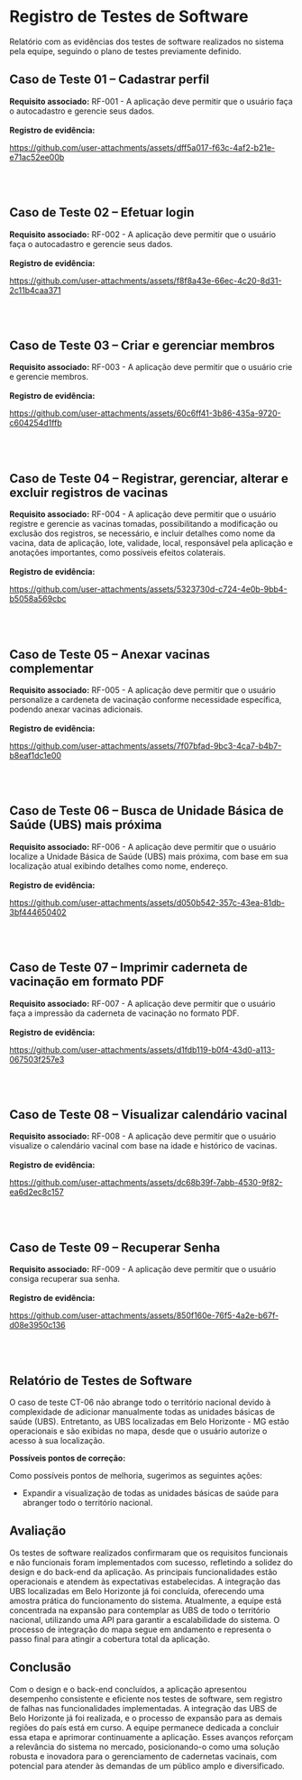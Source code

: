 # Registro de Testes de Software



Relatório com as evidências dos testes de software realizados no sistema pela equipe, seguindo o plano de testes previamente definido.

## Caso de Teste 01 – Cadastrar perfil
**Requisito associado:**  RF-001 - A aplicação deve permitir que o usuário faça o autocadastro e gerencie seus dados.
<br><br>
**Registro de evidência:**




https://github.com/user-attachments/assets/dff5a017-f63c-4af2-b21e-e71ac52ee00b



<br><br>

## Caso de Teste 02 – Efetuar login
**Requisito associado:**  RF-002 - A aplicação deve permitir que o usuário faça o autocadastro e gerencie seus dados.
<br><br>
**Registro de evidência:**



https://github.com/user-attachments/assets/f8f8a43e-66ec-4c20-8d31-2c11b4caa371




<br><br>
 
## Caso de Teste 03 – Criar e gerenciar membros
**Requisito associado:**  RF-003 - A aplicação deve permitir que o usuário crie e gerencie membros.
<br><br>
**Registro de evidência:**





https://github.com/user-attachments/assets/60c6ff41-3b86-435a-9720-c604254d1ffb




<br><br>


## Caso de Teste 04 – Registrar, gerenciar, alterar e excluir registros de vacinas
**Requisito associado:** RF-004	- A aplicação deve permitir que o usuário registre e gerencie as vacinas tomadas, possibilitando a modificação ou exclusão dos registros, se necessário, e incluir detalhes como nome da vacina, data de aplicação, lote, validade, local, responsável pela aplicação e anotações importantes, como possíveis efeitos colaterais.
<br><br>
**Registro de evidência:**





https://github.com/user-attachments/assets/5323730d-c724-4e0b-9bb4-b5058a569cbc




<br><br>

## Caso de Teste 05 – Anexar vacinas complementar
**Requisito associado:** RF-005 - A aplicação deve permitir que o usuário personalize a cardeneta de vacinação conforme necessidade específica, podendo anexar vacinas adicionais.
<br><br>
**Registro de evidência:**




https://github.com/user-attachments/assets/7f07bfad-9bc3-4ca7-b4b7-b8eaf1dc1e00





<br><br>

## Caso de Teste 06 – Busca de Unidade Básica de Saúde (UBS) mais próxima
**Requisito associado:** RF-006 - A aplicação deve permitir que o usuário localize a Unidade Básica de Saúde (UBS) mais próxima, com base em sua localização atual exibindo detalhes como nome, endereço.
<br><br>
**Registro de evidência:**



https://github.com/user-attachments/assets/d050b542-357c-43ea-81db-3bf444650402



<br><br>

## Caso de Teste 07 –  Imprimir caderneta de vacinação em formato PDF
**Requisito associado:** RF-007 - A aplicação deve permitir que o usuário faça a impressão da caderneta de vacinação no formato PDF.
<br><br>
**Registro de evidência:**



https://github.com/user-attachments/assets/d1fdb119-b0f4-43d0-a113-067503f257e3



<br><br>

## Caso de Teste 08 – Visualizar calendário vacinal
**Requisito associado:** RF-008 - A aplicação deve permitir que o usuário visualize o calendário vacinal com base na idade e histórico de vacinas.
<br><br>
**Registro de evidência:**





https://github.com/user-attachments/assets/dc68b39f-7abb-4530-9f82-ea6d2ec8c157




<br><br>

## Caso de Teste 09 – Recuperar Senha
**Requisito associado:** RF-009 - A aplicação deve permitir que o usuário consiga recuperar sua senha.
<br><br>
**Registro de evidência:**



https://github.com/user-attachments/assets/850f160e-76f5-4a2e-b67f-d08e3950c136



<br><br>

## Relatório de Testes de Software

O caso de teste CT-06 não abrange todo o território nacional devido à complexidade de adicionar manualmente todas as unidades básicas de saúde (UBS). Entretanto, as UBS localizadas em Belo Horizonte - MG estão operacionais e são exibidas no mapa, desde que o usuário autorize o acesso à sua localização.

**Possíveis pontos de correção:**
  
Como possíveis pontos de melhoria, sugerimos as seguintes ações:
- Expandir a visualização de todas as unidades básicas de saúde para abranger todo o território nacional.

## Avaliação

Os testes de software realizados confirmaram que os requisitos funcionais e não funcionais foram implementados com sucesso, refletindo a solidez do design e do back-end da aplicação. As principais funcionalidades estão operacionais e atendem às expectativas estabelecidas. A integração das UBS localizadas em Belo Horizonte já foi concluída, oferecendo uma amostra prática do funcionamento do sistema. Atualmente, a equipe está concentrada na expansão para contemplar as UBS de todo o território nacional, utilizando uma API para garantir a escalabilidade do sistema. O processo de integração do mapa segue em andamento e representa o passo final para atingir a cobertura total da aplicação.

## Conclusão

Com o design e o back-end concluídos, a aplicação apresentou desempenho consistente e eficiente nos testes de software, sem registro de falhas nas funcionalidades implementadas. A integração das UBS de Belo Horizonte já foi realizada, e o processo de expansão para as demais regiões do país está em curso. A equipe permanece dedicada a concluir essa etapa e aprimorar continuamente a aplicação. Esses avanços reforçam a relevância do sistema no mercado, posicionando-o como uma solução robusta e inovadora para o gerenciamento de cadernetas vacinais, com potencial para atender às demandas de um público amplo e diversificado.
